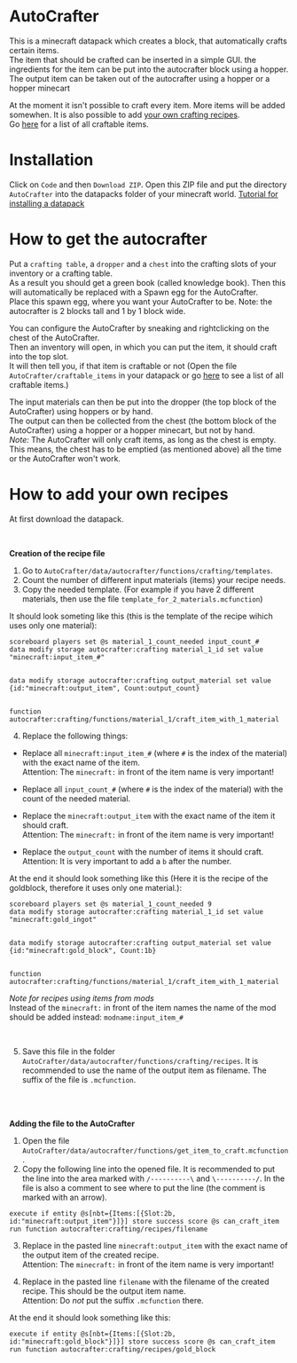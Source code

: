 # AutoCrafter

This is a minecraft datapack which creates a block, that automatically crafts certain items.  
The item that should be crafted can be inserted in a simple GUI. the ingredients for the item can be put into the autocrafter block using a hopper. The output item can   be taken out of the autocrafter using a hopper or a hopper minecart

At the moment it isn't possible to craft every item. More items will be added somewhen. It is also possible to add <a href='https://github.com/shueppin/AutoCrafter-Datapack#how-to-add-your-own-recipes'>your own crafting recipes</a>.  
Go <a href='AutoCrafter/craftable_items.txt'>here</a> for a list of all craftable items.



# Installation

Click on `Code` and then `Download ZIP`. Open this ZIP file and put the directory `AutoCrafter` into the datapacks folder of your minecraft world. 
<a href='https://minecraft.fandom.com/wiki/Tutorials/Installing_a_data_pack'>Tutorial for installing a datapack</a>



# How to get the autocrafter

Put a `crafting table`, a `dropper` and a `chest` into the crafting slots of your inventory or a crafting table.  
As a result you should get a green book (called knowledge book). Then this will automatically be replaced with a Spawn egg for the AutoCrafter.  
Place this spawn egg, where you want your AutoCrafter to be. Note: the autocrafter is 2 blocks tall and 1 by 1 block wide.

You can configure the AutoCrafter by sneaking and rightclicking on the chest of the AutoCrafter.  
Then an inventory will open, in which you can put the item, it should craft into the top slot.  
It will then tell you, if that item is craftable or not (Open the file `AutoCrafter/craftable_items` in your datapack or go <a href='https://github.com/shueppin/AutoCrafter-Datapack/blob/master/autocrafter/craftable_items.txt'>here</a> to see a list of all craftable items.)

The input materials can then be put into the dropper (the top block of the AutoCrafter) using hoppers or by hand.  
The output can then be collected from the chest (the bottom block of the AutoCrafter) using a hopper or a hopper minecart, but not by hand.  
*Note:* The AutoCrafter will only craft items, as long as the chest is empty. This means, the chest has to be emptied (as mentioned above) all the time or the AutoCrafter won't work.



# How to add your own recipes

At first download the datapack.

<br/>

**Creation of the recipe file**

1. Go to `AutoCrafter/data/autocrafter/functions/crafting/templates`.  
2. Count the number of different input materials (items) your recipe needs.  
3. Copy the needed template. (For example if you have 2 different materials, then use the file `template_for_2_materials.mcfunction`)

It should look someting like this (this is the template of the recipe wihich uses only one material):

```mcfunction
scoreboard players set @s material_1_count_needed input_count_#
data modify storage autocrafter:crafting material_1_id set value "minecraft:input_item_#"


data modify storage autocrafter:crafting output_material set value {id:"minecraft:output_item", Count:output_count}


function autocrafter:crafting/functions/material_1/craft_item_with_1_material
```

4. Replace the following things: 

- Replace all `minecraft:input_item_#` (where `#` is the index of the material) with the exact name of the item.  
  Attention: The `minecraft:` in front of the item name is very important!

- Replace all `input_count_#` (where `#` is the index of the material) with the count of the needed material. 

- Replace the `minecraft:output_item` with the exact name of the item it should craft.  
  Attention: The `minecraft:` in front of the item name is very important!

- Replace the `output_count` with the number of items it should craft.  
  Attention: It is very important to add a `b` after the number.

At the end it should look something like this (Here it is the recipe of the goldblock, therefore it uses only one material.):

```mcfunction
scoreboard players set @s material_1_count_needed 9
data modify storage autocrafter:crafting material_1_id set value "minecraft:gold_ingot"


data modify storage autocrafter:crafting output_material set value {id:"minecraft:gold_block", Count:1b}


function autocrafter:crafting/functions/material_1/craft_item_with_1_material
```

*Note for recipes using items from mods*  
Instead of the `minecraft:` in front of the item names the name of the mod should be added instead: `modname:input_item_#`

<br/>

5. Save this file in the folder `AutoCrafter/data/autocrafter/functions/crafting/recipes`. It is recommended to use the name of the output item as filename. The suffix of the file is `.mcfunction`.

<br/>
<br/>

**Adding the file to the AutoCrafter**

1. Open the file `AutoCrafter/data/autocrafter/functions/get_item_to_craft.mcfunction`.
2. Copy the following line into the opened file. It is recommended to put the line into the area marked with `/----------\` and `\----------/`. In the file is also a comment to see where to put the line (the comment is marked with an arrow).

```mcfunction
execute if entity @s[nbt={Items:[{Slot:2b, id:"minecraft:output_item"}]}] store success score @s can_craft_item run function autocrafter:crafting/recipes/filename
```

3. Replace in the pasted line `minecraft:output_item` with the exact name of the output item of the created recipe.  
   Attention: The `minecraft:` in front of the item name is very important!

4. Replace in the pasted line `filename` with the filename of the created recipe. This should be the output item name.  
   Attention: Do *not* put the suffix `.mcfunction` there.

At the end it should look something like this:

```mcfunction
execute if entity @s[nbt={Items:[{Slot:2b, id:"minecraft:gold_block"}]}] store success score @s can_craft_item run function autocrafter:crafting/recipes/gold_block
```
